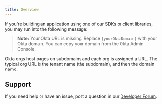 ```yaml
---
title: Overview
---
```


If you're building an application using one of our SDKs or client libraries, you may run into the following message:

> **Note:** Your Okta URL is missing. Replace `{yourOktaDomain}` with your Okta domain. You can copy your domain from the Okta Admin Console.

Okta orgs host pages on subdomains and each org is assigned a URL. The typical org URL is the tenant name (the subdomain), and then the domain name.

## Support

If you need help or have an issue, post a question in our [Developer Forum](https://devforum.okta.com).

<NextSectionLink/>
